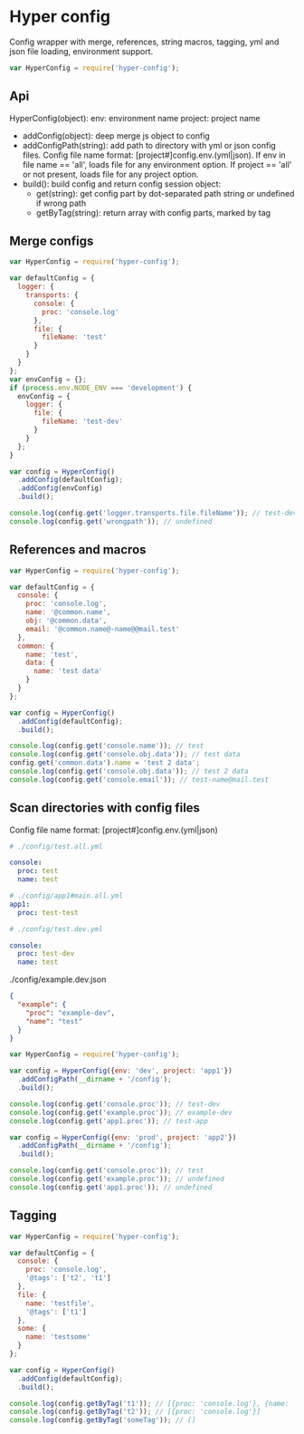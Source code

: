 # Hyper config

Config wrapper with merge, references, string macros, tagging, yml and json file loading, environment support.

``` javascript
var HyperConfig = require('hyper-config');
```
## Api

HyperConfig(object):
  env: environment name
  project: project name

* addConfig(object): deep merge js object to config
* addConfigPath(string): add path to directory with yml or json config files. Config file name format: [project#]config.env.(yml|json). If env in file name == 'all', loads file for any environment option. If project == 'all' or not present, loads file for any project option.
* build(): build config and return config session object:
  * get(string): get config part by dot-separated path string or undefined if wrong path
  * getByTag(string): return array with config parts, marked by tag

## Merge configs

``` javascript
var HyperConfig = require('hyper-config');

var defaultConfig = {
  logger: {
    transports: {
      console: {
        proc: 'console.log'
      },
      file: {
        fileName: 'test'
      }
    }
  }
};
var envConfig = {};
if (process.env.NODE_ENV === 'development') {
  envConfig = {
    logger: {
      file: {
        fileName: 'test-dev'
      }
    }
  };
}

var config = HyperConfig()
  .addConfig(defaultConfig);
  .addConfig(envConfig)
  .build();

console.log(config.get('logger.transports.file.fileName')); // test-dev in development, test in other
console.log(config.get('wrongpath')); // undefined

```

## References and macros

``` javascript
var HyperConfig = require('hyper-config');

var defaultConfig = {
  console: {
    proc: 'console.log',
    name: '@common.name',
    obj: '@common.data',
    email: '@common.name@-name@@mail.test'
  },
  common: {
    name: 'test',
    data: {
      name: 'test data'
    }
  }
};

var config = HyperConfig()
  .addConfig(defaultConfig);
  .build();

console.log(config.get('console.name')); // test
console.log(config.get('console.obj.data')); // test data
config.get('common.data').name = 'test 2 data';
console.log(config.get('console.obj.data')); // test 2 data
console.log(config.get('console.email')); // test-name@mail.test
```

## Scan directories with config files

Config file name format: [project#]config.env.(yml|json)

``` yml
# ./config/test.all.yml

console:
  proc: test
  name: test
```

``` yml
# ./config/app1#main.all.yml
app1:
  proc: test-test
```

``` yml
# ./config/test.dev.yml

console:
  proc: test-dev
  name: test
```

./config/example.dev.json
``` json
{
  "example": {
    "proc": "example-dev",
    "name": "test"
  }
}
```

``` javascript
var HyperConfig = require('hyper-config');

var config = HyperConfig({env: 'dev', project: 'app1'})
  .addConfigPath(__dirname + '/config');
  .build();

console.log(config.get('console.proc')); // test-dev
console.log(config.get('example.proc')); // example-dev
console.log(config.get('app1.proc')); // test-app

var config = HyperConfig({env: 'prod', project: 'app2'})
  .addConfigPath(__dirname + '/config');
  .build();

console.log(config.get('console.proc')); // test
console.log(config.get('example.proc')); // undefined
console.log(config.get('app1.proc')); // undefined

```

## Tagging

``` javascript
var HyperConfig = require('hyper-config');

var defaultConfig = {
  console: {
    proc: 'console.log',
    '@tags': ['t2', 't1']
  },
  file: {
    name: 'testfile',
    '@tags': ['t1']
  },
  some: {
    name: 'testsome'
  }
};

var config = HyperConfig()
  .addConfig(defaultConfig);
  .build();

console.log(config.getByTag('t1')); // [{proc: 'console.log'}, {name: 'testfile'}]
console.log(config.getByTag('t2')); // [{proc: 'console.log'}]
console.log(config.getByTag('someTag')); // []
```
